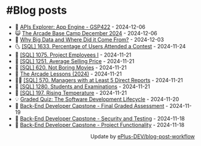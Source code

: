 # #Blog posts
<!-- BLOG-POST-LIST:START -->
- 🧰 [APIs Explorer: App Engine - GSP422](https://eplus.dev/apis-explorer-app-engine-gsp422) - 2024-12-06
- 😺 [The Arcade Base Camp December 2024](https://eplus.dev/the-arcade-base-camp-december-2024) - 2024-12-06
- 🗽 [Why Big Data and Where Did it Come From?](https://eplus.dev/why-big-data-and-where-did-it-come-from) - 2024-12-03
- 🌜 [[SQL] 1633. Percentage of Users Attended a Contest](https://eplus.dev/sql-1633-percentage-of-users-attended-a-contest) - 2024-11-24
- 📝 [[SQL] 1075. Project Employees I](https://eplus.dev/sql-1075-project-employees-i) - 2024-11-21
- 🚀 [[SQL] 1251. Average Selling Price](https://eplus.dev/sql-1251-average-selling-price) - 2024-11-21
- 💼 [[SQL] 620. Not Boring Movies](https://eplus.dev/sql-620-not-boring-movies) - 2024-11-21
- 🦣 [The Arcade Lessons &lpar;2024&rpar;](https://eplus.dev/the-arcade-lessons-2024) - 2024-11-21
- 👨‍🏫 [[SQL] 570. Managers with at Least 5 Direct Reports](https://eplus.dev/sql-570-managers-with-at-least-5-direct-reports) - 2024-11-21
- 🔭 [[SQL] 1280. Students and Examinations](https://eplus.dev/sql-1280-students-and-examinations) - 2024-11-21
- 🤡 [[SQL] 197. Rising Temperature](https://eplus.dev/sql-197-rising-temperature) - 2024-11-21
- 💡 [Graded Quiz: The Software Development Lifecycle](https://eplus.dev/graded-quiz-the-software-development-lifecycle) - 2024-11-20
- 🦣 [Back-End Developer Capstone - Final Graded Assessment](https://eplus.dev/back-end-developer-capstone-final-graded-assessment) - 2024-11-19
- 💪 [Back-End Developer Capstone - Security and Testing](https://eplus.dev/back-end-developer-capstone-security-and-testing) - 2024-11-18
- 🤡 [Back-End Developer Capstone - Project Functionality](https://eplus.dev/back-end-developer-capstone-project-functionality) - 2024-11-18<!-- BLOG-POST-LIST:END -->
<div align="right">
  Update by <a target="_blank"
    href="https://github.com/ePlus-DEV/blog-post-workflow">ePlus-DEV/blog-post-workflow</a>
</div>
